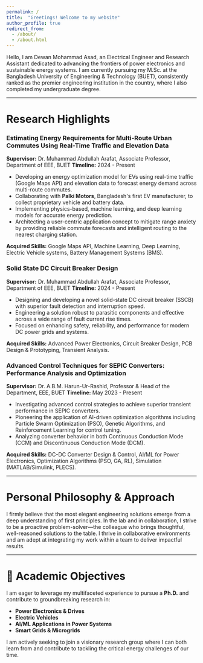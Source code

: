 ```yaml
---
permalink: /
title:  "Greetings! Welcome to my website"
author_profile: true
redirect_from: 
  - /about/
  - /about.html
---
```


Hello, I am Dewan Mohammad Asad, an Electrical Engineer and Research Assistant dedicated to advancing the frontiers of power electronics and sustainable energy systems. I am currently pursuing my M.Sc. at the Bangladesh University of Engineering & Technology (BUET), consistently ranked as the premier engineering institution in the country, where I also completed my undergraduate degree.

---


Research Highlights
===================

### Estimating Energy Requirements for Multi-Route Urban Commutes Using Real-Time Traffic and Elevation Data
**Supervisor:** Dr. Muhammad Abdullah Arafat, Associate Professor, Department of EEE, BUET 
**Timeline:** 2024 - Present

- Developing an energy optimization model for EVs using real-time traffic (Google Maps API) and elevation data to forecast energy demand across multi-route commutes.
- Collaborating with **Palki Motors**, Bangladesh's first EV manufacturer, to collect proprietary vehicle and battery data.
- Implementing physics-based, machine learning, and deep learning models for accurate energy prediction.
- Architecting a user-centric application concept to mitigate range anxiety by providing reliable commute forecasts and intelligent routing to the nearest charging station.

**Acquired Skills:** Google Maps API, Machine Learning, Deep Learning, Electric Vehicle systems, Battery Management Systems (BMS).

### Solid State DC Circuit Breaker Design
**Supervisor:** Dr. Muhammad Abdullah Arafat, Associate Professor, Department of EEE, BUET 
**Timeline:** 2024 - Present

- Designing and developing a novel solid-state DC circuit breaker (SSCB) with superior fault detection and interruption speed.
- Engineering a solution robust to parasitic components and effective across a wide range of fault current rise times.
- Focused on enhancing safety, reliability, and performance for modern DC power grids and systems.

**Acquired Skills:** Advanced Power Electronics, Circuit Breaker Design, PCB Design & Prototyping, Transient Analysis.

### Advanced Control Techniques for SEPIC Converters: Performance Analysis and Optimization
**Supervisor:** Dr. A.B.M. Harun-Ur-Rashid, Professor & Head of the Department, EEE, BUET 
**Timeline:** May 2023 - Present

- Investigating advanced control strategies to achieve superior transient performance in SEPIC converters.
- Pioneering the application of AI-driven optimization algorithms including Particle Swarm Optimization (PSO), Genetic Algorithms, and Reinforcement Learning for control tuning.
- Analyzing converter behavior in both Continuous Conduction Mode (CCM) and Discontinuous Conduction Mode (DCM).

**Acquired Skills:** DC-DC Converter Design & Control, AI/ML for Power Electronics, Optimization Algorithms (PSO, GA, RL), Simulation (MATLAB/Simulink, PLECS).

---


Personal Philosophy & Approach
===================
I firmly believe that the most elegant engineering solutions emerge from a deep understanding of first principles. In the lab and in collaboration, I strive to be a proactive problem-solver—the colleague who brings thoughtful, well-reasoned solutions to the table. I thrive in collaborative environments and am adept at integrating my work within a team to deliver impactful results.

---

🚀 Academic Objectives
===================
I am eager to leverage my multifaceted experience to pursue a **Ph.D.** and contribute to groundbreaking research in:

*   **Power Electronics & Drives**
*   **Electric Vehicles**
*   **AI/ML Applications in Power Systems**
*   **Smart Grids & Microgrids**

I am actively seeking to join a visionary research group where I can both learn from and contribute to tackling the critical energy challenges of our time.
